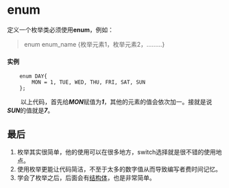 # enum
定义一个枚举类必须使用**enum**，例如：
> enum enum_name {枚举元素1，枚举元素2，.........}

#### 实例
		enum DAY{
			MON = 1, TUE, WED, THU, FRI, SAT, SUN
		};
		
&#160; &#160; &#160; &#160; 以上代码，首先给***MON***赋值为***1***，其他的元素的值会依次加一。接就是说***SUN***的值就是***7***。

## 最后
1. 枚举其实很简单，他的使用可以在很多地方，switch选择就是很不错的使用地点。
2. 使用枚举更能让代码简洁，不至于太多的数字值从而导致编写者费时间记忆。
3. 学会了枚举之后，后面会有[结构体](C_struct)，也是非常简单。